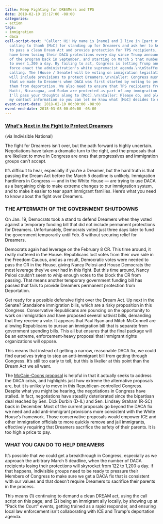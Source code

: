 ```yaml
---
title: Keep Fighting for DREAMers and TPS
date: 2018-02-10 15:17:00 -08:00
categories:
- action
tags:
- immigration
- daca
call-script-text: "Caller: Hi! My name is [name] and I live in [part of state]. I'm
  calling to thank [MoC] for standing up for Dreamers and ask her to keep working
  to pass a clean Dream Act and provide protection for TPS recipients, now. 122 Dreamers
  have been losing their DACA protections every day since Trump announced the end
  of the program back in September, and starting on March 5 that number will rise
  to over 1,200 a day. By failing to act, Congress is letting Trump and his deportation
  force enact the administration's white supremacist agenda.\n\nStaffer: Thanks for
  calling. The [House / Senate] will be voting on immigration legislation soon that
  will include provisions to protect Dreamers.\n\nCaller: Congress must keep the promise
  that we made to Dreamers when DACA was first started by voting to permanently protect
  them from deportation. We also need to ensure that TPS recipients from El Salvador,
  Haiti, Nicaragua, and Sudan are protected as part of any immigration deal. \n\nStaffer:
  I'll pass your thoughts along to [MoC].\n\nCaller: Please do, and please take down
  my contact information so you can let me know what [MoC] decides to do."
event-start-date: 2018-02-10 00:00:00 -08:00
event-end-date: 2018-03-08 00:00:00 -08:00
---
```


### [What's Next in the Fight to Protect Dreamers](https://www.indivisible.org/resource/whats-next-fight-protect-dreamers/)
(via Indivisible National)

The fight for Dreamers isn’t over, but the path forward is highly uncertain. Negotiations have taken a dramatic turn to the right, and the proposals that are likeliest to move in Congress are ones that progressives and immigration groups can’t accept.

It’s difficult to hear, especially if you’re a Dreamer, but the hard truth is that passing the Dream Act before the March 5 deadline is unlikely. Immigration hardliners in Congress — and in the White House — are trying to use DACA as a bargaining chip to make extreme changes to our immigration system, and to make it easier to tear apart immigrant families.  Here’s what you need to know about the fight over Dreamers.

### THE AFTERMATH OF THE GOVERNMENT SHUTDOWNS
On Jan. 19, Democrats took a stand to defend Dreamers when they voted against a temporary funding bill that did not include permanent protections for Dreamers. Unfortunately, Democrats voted just three days later to fund the government temporarily until Feb. 8 without securing relief for Dreamers. 

Democrats again had leverage on the February 8 CR.  This time around, it really mattered in the House. Republicans lost votes from their own side in the Freedom Caucus, and as a result, Democratic votes were needed to pass the CR in the House, giving Nancy Pelosi and House Democrats the most leverage they’ve ever had in this fight. But this time around, Nancy Pelosi couldn’t seem to whip enough votes to the block the CR from passing. That means another temporary government funding bill has passed that fails to provide Dreamers permanent protection from Deportation.

Get ready for a possible defensive fight over the Dream Act. Up next in the Senate? Standalone immigration bills, which are a risky proposition in this Congress. Conservative Republicans are pouncing on the opportunity to work on immigration and have proposed several nativist bills, demanding that they receive a vote. It appears that Paul Ryan and Mitch McConnell are allowing Republicans to pursue an immigration bill that is separate from government spending bills. This all but ensures that the final package will be an extreme, enforcement-heavy proposal that immigrant rights organizations will oppose.

This means that instead of getting a narrow, reasonable DACA fix, we could find ourselves trying to stop an anti-immigrant bill from getting through Congress. It’s still too early to tell, but this is likelier at this point than the Dream Act we all want.

The [McCain-Coons proposal](http://www.chicagotribune.com/news/immigration/ct-senate-bipartisan-immigration-plan-20180205-story.html) is helpful in that it actually seeks to address the DACA crisis, and highlights just how extreme the alternative proposals are, but it is unlikely to move in this Republican-controlled Congress. Despite what you might be hearing, the negotiations in Congress have stalled. In fact, negotiations have steadily deteriorated since the bipartisan deal reached by Sen. Dick Durbin (D-IL) and Sen. Lindsey Graham (R-SC) back in December. Most of the current proposals go beyond the DACA fix we need and add anti-immigrant provisions more consistent with the White House’s framework. Those conservative proposals would empower ICE and other immigration officials to more quickly remove and jail immigrants, effectively requiring that Dreamers sacrifice the safety of their parents. It is too high a price to pay.   

### WHAT YOU CAN DO TO HELP DREAMERS
It’s possible that we could get a breakthrough in Congress, especially as we approach the arbitrary March 5 deadline, when the number of DACA recipients losing their protections will skyrocket from 122 to 1,200 a day. If that happens, Indivisible groups need to be ready to pressure their Members of Congress to make sure we get a DACA fix that is consistent with our values and that doesn’t require Dreamers to sacrifice their parents in the process. 

This means (1) continuing to demand a clean DREAM act, using the call script on this page; and (2) being an immigrant ally locally, by showing up at "Pack the Court" events, getting trained as a rapid responder, and ensuring local law enforcement isn't collaborating with ICE and Trump's deportation agenda.